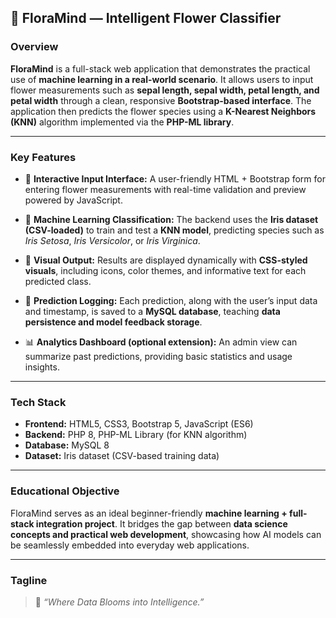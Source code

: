 ## 🌸 **FloraMind — Intelligent Flower Classifier**

### **Overview**

**FloraMind** is a full-stack web application that demonstrates the practical use of **machine learning in a real-world scenario**. It allows users to input flower measurements such as **sepal length, sepal width, petal length, and petal width** through a clean, responsive **Bootstrap-based interface**. The application then predicts the flower species using a **K-Nearest Neighbors (KNN)** algorithm implemented via the **PHP-ML library**.

---

### **Key Features**

* 🌼 **Interactive Input Interface:**
  A user-friendly HTML + Bootstrap form for entering flower measurements with real-time validation and preview powered by JavaScript.

* 🤖 **Machine Learning Classification:**
  The backend uses the **Iris dataset (CSV-loaded)** to train and test a **KNN model**, predicting species such as *Iris Setosa*, *Iris Versicolor*, or *Iris Virginica*.

* 🎨 **Visual Output:**
  Results are displayed dynamically with **CSS-styled visuals**, including icons, color themes, and informative text for each predicted class.

* 💾 **Prediction Logging:**
  Each prediction, along with the user’s input data and timestamp, is saved to a **MySQL database**, teaching **data persistence and model feedback storage**.

* 📊 **Analytics Dashboard (optional extension):**
  An admin view can summarize past predictions, providing basic statistics and usage insights.

---

### **Tech Stack**

* **Frontend:** HTML5, CSS3, Bootstrap 5, JavaScript (ES6)
* **Backend:** PHP 8, PHP-ML Library (for KNN algorithm)
* **Database:** MySQL 8
* **Dataset:** Iris dataset (CSV-based training data)

---

### **Educational Objective**

FloraMind serves as an ideal beginner-friendly **machine learning + full-stack integration project**. It bridges the gap between **data science concepts and practical web development**, showcasing how AI models can be seamlessly embedded into everyday web applications.

---

### **Tagline**

> 🌿 *“Where Data Blooms into Intelligence.”*
